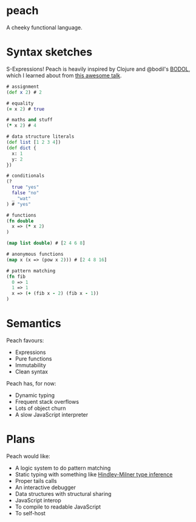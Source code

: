 # peach

A cheeky functional language.

# Syntax sketches
S-Expressions! Peach is heavily inspired by Clojure and @bodil's [BODOL](https://github.com/bodil/BODOL), which I learned about from [this awesome talk](https://www.youtube.com/watch?v=DHubfS8E--o).

```clojure
# assignment
(def x 2) # 2

# equality
(= x 2) # true

# maths and stuff
(* x 2) # 4

# data structure literals
(def list [1 2 3 4])
(def dict {
  x: 1
  y: 2
})

# conditionals
(?
  true "yes"
  false "no"
  _ "wat"
) # "yes"

# functions
(fn double
  x => (* x 2)
)

(map list double) # [2 4 6 8]

# anonymous functions
(map x (x => (pow x 2))) # [2 4 8 16]

# pattern matching
(fn fib
  0 => 1
  1 => 1
  x => (+ (fib x - 2) (fib x - 1))
)
```

# Semantics
Peach favours:
* Expressions
* Pure functions
* Immutability
* Clean syntax

Peach has, for now:
* Dynamic typing
* Frequent stack overflows
* Lots of object churn
* A slow JavaScript interpreter

# Plans
Peach would like:
* A logic system to do pattern matching
* Static typing with something like [Hindley-Milner type inference](https://en.wikipedia.org/wiki/Hindley%E2%80%93Milner_type_system)
* Proper tails calls
* An interactive debugger
* Data structures with structural sharing
* JavaScript interop
* To compile to readable JavaScript
* To self-host



